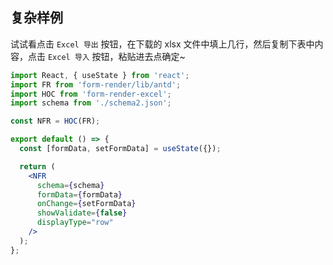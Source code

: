 ## 复杂样例

试试看点击 `Excel 导出` 按钮，在下载的 xlsx 文件中填上几行，然后复制下表中内容，点击 `Excel 导入` 按钮，粘贴进去点确定~

```jsx
import React, { useState } from 'react';
import FR from 'form-render/lib/antd';
import HOC from 'form-render-excel';
import schema from './schema2.json';

const NFR = HOC(FR);

export default () => {
  const [formData, setFormData] = useState({});

  return (
    <NFR
      schema={schema}
      formData={formData}
      onChange={setFormData}
      showValidate={false}
      displayType="row"
    />
  );
};
```
